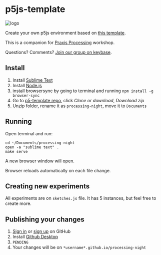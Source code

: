# p5js-template

![logo](https://praxis.nyc/assets/favicons/apple-touch-icon.png)

Create your own p5js environment based on [this template](https://praxis.nyc/p5js-template).

This is a companion for [Praxis Processing](https://praxis.nyc/processing) workshop.

Questions? Comments? [Join our group on keybase](https://keybase.io/team/praxis_nyc.processing).

## Install

1. Install [Sublime Text](https://www.sublimetext.com/)
2. Install [Node.js](https://nodejs.org/en/download/)
3. install browsersync by going to terminal and running `npm install -g browser-sync`
4. Go to [p5-template repo](https://github.com/praxisnyc/p5js-template), click *Clone or download*, *Download zip*
5. Unzip folder, rename it as `processing-night`, move it to `Documents`

## Running 

Open terminal and run:

```
cd ~/Documents/processing-night
open -a "sublime text" .
make serve
```

A new browser window will open. 

Browser reloads automatically on each file change.

## Creating new experiments

All experiments are on `sketches.js` file. It has 5 instances, but feel free to create more. 


## Publishing your changes

1. [Sign in](https://github.com/login) or [sign up](https://github.com/join?source=header-home) on GitHub 
2. Install [Github Desktop](https://desktop.github.com/)
3. `PENDING`
4. Your changes will be on `*username*.github.io/processing-night`